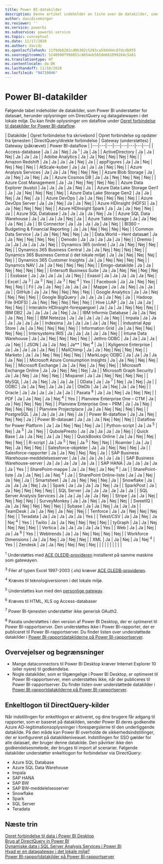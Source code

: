 ```yaml
---
title: Power BI-datakilder
description: Denne artikel indeholder en liste over de datakilder, som Power BI understøtter, herunder oplysninger om DirectQuery og datagatewayen i det lokale miljø.
author: davidiseminger
ms.reviewer: ''
ms.service: powerbi
ms.subservice: powerbi-service
ms.topic: conceptual
ms.date: 11/17/2020
ms.author: davidi
ms.openlocfilehash: 11f9db0282cd0b302c5293ca59dd44c87dcdb955
ms.sourcegitcommit: 5240990f998851c4854eb565de681099264c5a61
ms.translationtype: HT
ms.contentlocale: da-DK
ms.lasthandoff: 11/18/2020
ms.locfileid: "94719046"
---
```

# <a name="power-bi-data-sources"></a>Power BI-datakilder

Følgende tabel indeholder de datakilder, som Power BI understøtter for datasæt, herunder oplysninger om DirectQuery og datagatewayen i det lokale miljø. Du kan finde oplysninger om dataflow under [Opret forbindelse til datakilder for Power BI-dataflow](../transform-model/dataflows/dataflows-configure-consume.md).

| Datakilde | Opret forbindelse fra skrivebord | Opret forbindelse og opdater fra tjenesten | DirectQuery/direkte forbindelse | Gateway (understøttes) | Gateway (påkrævet) | Power BI-dataflow |
|---|---|---|---|---|---|---|---|
| Access-database | Ja | Ja | Nej | Ja <sup>1</sup> | Ja | Ja |
| ActiveDirectory | Ja | Ja | Nej | Ja | Ja | Ja |
| Adobe Analytics | Ja | Ja | Nej | Nej | Nej | Nej |
| Amazon Redshift | Ja | Ja | Ja | Ja | Nej | Ja |
| appFigures | Ja | Ja | Nej | Nej | Nej | Nej |
| AtScale-kuber | Ja | Ja | Ja | Ja | Nej | Nej |
| Azure Analysis Services | Ja | Ja | Ja | Nej | Nej | Nej |
| Azure Blob Storage | Ja | Ja | Nej | Ja | Nej | Ja |
| Azure Cosmos DB | Ja | Ja | Nej | Nej | Nej | Nej |
| Azure Cost Management | Ja | Ja | Nej | Nej | Nej | Nej |
| Azure Data Explorer (kusto) | Ja | Ja | Ja | Ja | Nej | Ja |
| Azure Data Lake Storage Gen1 | Ja | Ja | Nej | Nej | Nej | Nej |
| Azure Data Lake Storage Gen2 | Ja | Ja | Nej | Ja | Nej | Ja |
| Azure DevOps | Ja | Ja | Nej | Nej | Nej | Nej |
| Azure DevOps Server | Ja | Ja | Nej | Ja | Ja | Nej |
| Azure HDInsight (HDFS) | Ja | Ja | Nej | Nej | Nej | Nej |
| Azure HDInsight Spark | Ja | Ja | Ja | Nej | Nej | Ja |
| Azure SQL Database | Ja | Ja | Ja | Ja | Nej | Ja |
| Azure SQL Data Warehouse | Ja | Ja | Ja | Ja | Nej | Ja |
| Azure Table Storage | Ja | Ja | Nej | Ja | Nej | Ja |
| BI Connector | Ja | Ja | Ja | Ja | Ja | Nej |
| BI360 – Budgeting & Financial Reporting | Ja | Ja | Nej | Nej | Nej | Nej |
| Common Data Service | Ja | Ja | Nej | Nej | Nej | Ja |
| Data.World – Hent datasæt | Ja | Ja | Nej | Nej | Nej | Nej |
| Denodo | Ja | Ja | Ja | Ja | Ja | Nej |
| Dremio | Ja | Ja | Ja | Ja | Ja | Nej |
| Dynamics 365 (online) | Ja | Ja | Nej | Nej | Nej | Nej |
| Dynamics 365 Business Central | Ja | Ja | Nej | Nej | Nej | Nej |
| Dynamics 365 Business Central (i det lokale miljø) | Ja | Ja | Nej | Nej | Nej | Nej |
| Dynamics 365 Customer Insights | Ja | Ja | Nej | Nej | Nej | Nej |
| Dynamics NAV | Ja | Ja | Nej | Nej | Nej | Nej |
| Emigo-datakilde | Ja | Ja | Nej | Nej | Nej | Nej |
| Entersoft Business Suite | Ja | Ja | Nej | Nej | Nej | Nej |
| Essbase | Ja | Ja | Ja | Ja | Ja | Nej |
| Exasol | Ja | Ja | Ja | Ja | Ja | Nej |
| Excel | Ja <sup>3</sup> | Ja <sup>3</sup> | Nej | Ja <sup>3</sup> | Nej <sup>4</sup> | Yes |
| Facebook | Ja | Ja | Nej | Nej | Nej | Nej |
| Fil | Ja | Ja | Nej | Ja | Ja | Ja |
| Mappe | Ja | Ja | Nej | Ja | Ja | Ja |
| GitHub | Ja | Ja | Nej | Nej | Nej | Nej |
| Google Analytics | Ja | Ja | Nej | Nej | Nej | Nej |
| Google BigQuery | Ja | Ja | Ja | Ja | Nej | Ja |
| Hadoop File (HDFS) | Ja | Nej | Nej | Nej | Nej | Nej |
| Hive LLAP | Ja | Ja | Ja | Ja | Nej | Nej |
| Interaktiv HDInsight-forespørgsel | Ja | Ja | Ja | Nej | Nej | Nej |
| IBM DB2 | Ja | Ja | Ja | Ja | Nej | Ja |
| IBM Informix Database | Ja | Ja | Nej | Ja | Nej | Nej |
| IBM Netezza | Ja | Ja | Ja | Ja | Ja | Nej |
| Impala | Ja | Ja | Ja | Ja | Ja | Ja |
| Indexima | Ja | Ja | Ja | Ja | Ja | Nej |
| Industrial App Store | Ja | Ja | Nej | Nej | Nej | Nej |
| Information Grid | Ja | Ja | Nej | Nej | Nej | Nej |
| Intersystems IRIS | Ja | Ja | Ja | Ja | Ja | Nej |
| Intune Data Warehouse | Ja | Ja | Nej | Nej | Nej | Nej |
| Jethro ODBC | Ja | Ja | Ja | Ja | Ja | Nej |
| JSON | Ja | Ja | Nej | Ja** | Nej <sup>4</sup> | Ja |
| Kyligence Enterprise | Ja | Ja | Ja | Ja | Ja | Nej |
| MailChimp | Ja | Ja | Nej | Nej | Nej | Nej |
| Marketo | Ja | Ja | Nej | Nej | Nej | Nej |
| MarkLogic ODBC | Ja | Ja | Ja | Ja | Ja | Nej |
| Microsoft Azure Consumption Insights | Ja | Ja | Nej | Nej | Nej | Nej |
| Microsoft Exchange | Ja | Ja | Nej | Ja | Nej | Nej |
| Microsoft Exchange Online | Ja | Ja | Nej | Nej | Nej | Ja |
| Microsoft Graph Security | Ja | Ja | Nej | Ja | Nej | Nej |
| Mixpanel | Ja | Ja | Nej | Nej | Nej | Nej |
| MySQL | Ja | Ja | Nej | Ja | Ja | Ja |
| OData | Ja | Ja <sup>7</sup> | Nej | Ja | Nej | Ja |
| ODBC | Ja | Ja | Nej | Ja | Ja | Ja |
| OleDb | Ja | Ja | Nej | Ja | Ja | Nej |
| Oracle | Ja | Ja | Ja | Ja | Ja | Ja |
| Paxata <sup>8</sup> | Ja | Ja | Nej | Ja | Nej | Nej |
| PDF | Ja | Ja | Nej | Ja | Nej <sup>4</sup> | Yes |
| Planview Enterprise One – CTM | Ja | Ja | Nej | Nej | Nej | Nej |
| Planview Enterprise One – PRM | Ja | Ja | Nej | Nej | Nej | Nej |
| Planview Projectplace | Ja | Ja | Nej | Nej | Nej | Nej |
| PostgreSQL | Ja | Ja | Ja | Ja | Nej | Ja |
| Power BI-dataflow | Ja | Ja | Nej | Nej | Nej | Ja |
| Power BI-datasæt | Ja | Ja | Ja | Nej | Nej | Nej |
| Dataflow for Power Platform | Ja | Ja | Nej | Nej | Nej | Ja |
| Python-script | Ja | Ja <sup>5</sup> | Nej | Ja <sup>5</sup> | Ja | Nej |
| QubolePresto | Ja | Ja | Ja | Ja | Ja | Nej |
| Quick Base | Ja | Ja | Nej | Ja | Ja | Nej |
| QuickBooks Online | Ja | Ja | Nej | Nej | Nej | Nej |
| R-script | Ja | Ja <sup>5</sup> | Nej | Ja <sup>5</sup> | Nej | Nej |
| Roamler | Ja | Ja | Nej | Ja | Nej | Nej |
| Salesforce-objekter | Ja | Ja | Nej | Nej | Nej | Ja |
| Salesforce-rapporter | Ja | Ja | Nej | Nej | Nej | Ja |
| SAP Business Warehouse-meddelelsesserver | Ja | Ja | Ja | Ja | Ja | Ja |
| SAP Business Warehouse-server | Ja | Ja | Ja | Ja | Ja | Ja |
| SAP HANA | Ja | Ja | Ja | Ja | Ja | Yes |
| SharePoint-mappe | Ja | Ja | Nej | Ja | Nej <sup>4</sup> | Ja |
| SharePoint-liste | Ja | Ja | Nej | Ja | Nej <sup>4</sup> | Ja |
| SharePoint Online-liste | Ja | Ja | Nej | Ja | Nej | Ja |
| Smartsheet | Ja | Ja | Nej | Nej | Nej | Ja |
| Snowflake | Ja | Ja | Ja | Ja | Nej | Ja |
| Spark | Ja | Ja | Ja | Ja | Nej | Ja |
| SparkPost | Ja | Ja | Nej | Nej | Nej | Nej |
| SQL Server | Ja | Ja | Ja | Ja | Ja | Ja |
| SQL Server Analysis Services | Ja | Ja | Ja | Ja | Ja | Nej |
| Stripe | Ja | Ja | Nej | Nej | Nej | Nej |
| SurveyMonkey | Ja | Ja | Nej | Ja | Nej | Nej |
| SweetIQ | Ja | Ja | Nej | Nej | Nej | Nej |
| Sybase | Ja | Ja | Nej | Ja | Ja | Ja |
| TeamDesk | Ja | Ja | Nej | Ja | Nej | Nej |
| Tenforce | Ja | Ja | Nej | Nej | Nej | Nej |
| Teradata | Ja | Ja | Ja | Ja | Ja | Yes |
| Tekst/CSV | Ja | Ja | Nej | Ja | Nej <sup>4</sup> | Yes |
| Twilio | Ja | Ja | Nej | Nej | Nej | Nej |
| tyGraph | Ja | Ja | Nej | Nej | Nej | Nej |
| Vertica | Ja | Ja | Ja | Ja | Ja | Yes |
| Web | Ja | Ja | Nej | Ja | Ja <sup>6</sup> | Yes |
| Webtrends | Ja | Ja | Nej | Nej | Nej | Nej |
| Workforce Dimensions | Ja | Ja | Nej | Ja | Nej | Nej |
| XML | Ja | Ja | Nej | Ja | Nej <sup>4</sup> | Yes |
| Zendesk | Ja | Ja | Nej | Nej | Nej | Nej |
| | | | | | | | |

<sup>1</sup> Understøttes med [ACE OLEDB-provideren](https://www.microsoft.com/download/details.aspx?id=54920) installeret på samme maskine som gatewayen.

<sup>3</sup> Filer af typen Excel 1997-2003 (.xls) kræver [ACE OLEDB-provideren](https://www.microsoft.com/download/details.aspx?id=54920).

<sup>4</sup> Kræves til teknologiversionen i det lokale miljø.

<sup>5</sup> Understøttes kun med den [personlige gateway](service-gateway-personal-mode.md).

<sup>6</sup> Kræves til HTML, XLS og Access-databaser

<sup>7</sup> Power BI-tjenesten understøtter ikke generisk OAuth2.

<sup>8</sup> Paxata understøttes i den version af Power BI Desktop, der er optimeret til Power BI-rapportserver. Den understøttes ikke i Power BI-rapporter, der er publiceret til Power BI-rapportserver. Du finder listen over understøttede datakilder i [Power BI-rapportdatakilderne på Power BI-rapportserver](../report-server/data-sources.md).

## <a name="considerations-and-limitations"></a>Overvejelser og begrænsninger

- Mange dataconnectors til Power BI Desktop kræver Internet Explorer 10 (eller nyere) til godkendelse. 
- Nogle datakilder, som er tilgængelige i Power BI Desktop, er optimeret til Power BI-rapportserver, men understøttes ikke, når der publiceres til Power BI-rapportserver. Du finder listen over understøttede datakilder i [Power BI-rapportdatakilderne på Power BI-rapportserver](../report-server/data-sources.md).

## <a name="single-sign-on-sso-for-directquery-sources"></a>Enkeltlogon til DirectQuery-kilder

Når indstillingen for enkeltlogon er aktiveret, og dine brugere får adgang til rapporter, som er baseret på datakilden, sender Power BI deres godkendte Azure AD-legitimationsoplysninger i forespørgslerne til den underliggende datakilde. På den måde kan Power BI overholde de sikkerhedsindstillinger, der er konfigureret på datakildeniveauet.
Indstillingen for SSO gælder for alle datasæt, der bruger denne datakilde. Den påvirker ikke den godkendelsesmetode, der bruges til import af scenarier. Følgende datakilder understøtter enkeltlogon for forbindelser via DirectQuery:

- Azure SQL Database
- Azure SQL Data Warehouse
- Impala
- SAP HANA
- SAP BW
- SAP BW-meddelelsesserver
- Snowflake
- Spark
- SQL Server
- Teradata

## <a name="next-steps"></a>Næste trin

[Opret forbindelse til data i Power BI Desktop](desktop-quickstart-connect-to-data.md)  
[Brug af DirectQuery in Power BI](desktop-directquery-about.md)  
[Dynamiske data i SQL Server Analysis Services i Power BI](sql-server-analysis-services-tabular-data.md)  
[Hvad er en datagateway i det lokale miljø?](service-gateway-onprem.md)  
[Power BI-rapportdatakilder på Power BI-rapportserver](../report-server/data-sources.md)
